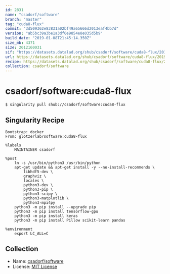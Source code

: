 ```yaml
---
id: 2831
name: "csadorf/software"
branch: "master"
tag: "cuda8-flux"
commit: "3d509362e83831a02bf49a65666d2013eaf4bb7d"
version: "ab5bc39a3be1a3df0e9854e8e035d5b9"
build_date: "2019-01-08T21:45:14.350Z"
size_mb: 4371
size: 2012160031
sif: "https://datasets.datalad.org/shub/csadorf/software/cuda8-flux/2019-01-08-3d509362-ab5bc39a/ab5bc39a3be1a3df0e9854e8e035d5b9.simg"
url: https://datasets.datalad.org/shub/csadorf/software/cuda8-flux/2019-01-08-3d509362-ab5bc39a/
recipe: https://datasets.datalad.org/shub/csadorf/software/cuda8-flux/2019-01-08-3d509362-ab5bc39a/Singularity
collection: csadorf/software
---
```


# csadorf/software:cuda8-flux

```bash
$ singularity pull shub://csadorf/software:cuda8-flux
```

## Singularity Recipe

```singularity
Bootstrap: docker
From: glotzerlab/software:cuda8-flux

%labels
	MAINTAINER csadorf

%post
	ln -s /usr/bin/python3 /usr/bin/python
	apt-get update && apt-get install -y --no-install-recommends \
		libhdf5-dev \
		graphviz \
		locales \
		python3-dev \
		python3-pip \
		python3-scipy \
		python3-matplotlib \
		python3-mpi4py
	python3 -m pip install --upgrade pip
	python3 -m pip install tensorflow-gpu
	python3 -m pip install keras
	python3 -m pip install Pillow scikit-learn pandas

%environment
	export LC_ALL=C
```

## Collection

 - Name: [csadorf/software](https://github.com/csadorf/software)
 - License: [MIT License](https://api.github.com/licenses/mit)

